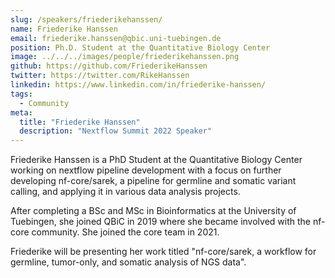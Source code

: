 ```yaml
---
slug: /speakers/friederikehanssen/
name: Friederike Hanssen
email: friederike.hanssen@qbic.uni-tuebingen.de
position: Ph.D. Student at the Quantitative Biology Center
image: ../../../images/people/friederikehanssen.png
github: https://github.com/FriederikeHanssen
twitter: https://twitter.com/RikeHanssen
linkedin: https://www.linkedin.com/in/friederike-hanssen/	
tags:
  - Community
meta:
  title: "Friederike Hanssen"
  description: "Nextflow Summit 2022 Speaker"
---
```

Friederike Hanssen is a PhD Student at the Quantitative Biology Center working on nextflow pipeline development with a focus on further developing nf-core/sarek, a pipeline for germline and somatic variant calling, and applying it in various data analysis projects.

After completing a BSc and MSc in Bioinformatics at the University of Tuebingen, she joined QBiC in 2019 where she became involved with the nf-core community. She joined the core team in 2021.

Friederike will be presenting her work titled "nf-core/sarek, a workflow for germline, tumor-only, and somatic analysis of NGS data".
